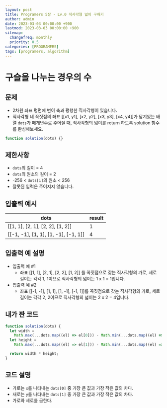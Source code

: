 ```yaml
---
layout: post
title: Programers 5장 - Lv.0 직사각형 넓이 구하기
author: admin
date: 2023-03-03 00:00:00 +900
lastmod: 2023-03-03 00:00:00 +900
sitemap:
  changefreq: monthly
  priority: 0.5
categories: [PROGRAMERS]
tags: [programers, algorithm]
---
```


# 구슬을 나누는 경우의 수

## 문제

- 2차원 좌표 평면에 변이 축과 평행한 직사각형이 있습니다.
- 직사각형 네 꼭짓점의 좌표 [[x1, y1], [x2, y2], [x3, y3], [x4, y4]]가 담겨있는 배열 `dots`가 매개변수로 주어질 때, 직사각형의 넓이를 return 하도록 solution 함수를 완성해보세요.

```js
function solution(dots) {}
```

## 제한사항

- `dots`의 길이 = 4
- `dots`의 원소의 길이 = 2
- -256 < `dots[i]`의 원소 < 256
- 잘못된 입력은 주어지지 않습니다.

## 입출력 예시

| dots                                 | result |
| ------------------------------------ | ------ |
| [[1, 1], [2, 1], [2, 2], [1, 2]]     | 1      |
| [[-1, -1], [1, 1], [1, -1], [-1, 1]] | 4      |

## 입출력 예 설명

- 입출력 예 #1
  - 좌표 [[1, 1], [2, 1], [2, 2], [1, 2]] 를 꼭짓점으로 갖는 직사각형의 가로, 세로 길이는 각각 1, 1이므로 직사각형의 넓이는 1 x 1 = 1입니다.
- 입출력 예 #2
  - 좌표 [[-1, -1], [1, 1], [1, -1], [-1, 1]]를 꼭짓점으로 갖는 직사각형의 가로, 세로 길이는 각각 2, 2이므로 직사각형의 넓이는 2 x 2 = 4입니다.

## 내가 짠 코드

```js
function solution(dots) {
  let width =
    Math.max(...dots.map((el) => el[0])) - Math.min(...dots.map((el) => el[1]));
  let height =
    Math.max(...dots.map((el) => el[1])) - Math.min(...dots.map((el) => el[1]));

  return width * height;
}
```

## 코드 설명

- 가로는 `x`를 나타내는 `dots[0]` 중 가장 큰 값과 가장 작은 값의 차다.
- 새로는 `y`를 나타내는 `dots[1]` 중 가장 큰 값과 가장 작은 값의 차다.
- 가로와 세로를 곱한다.
